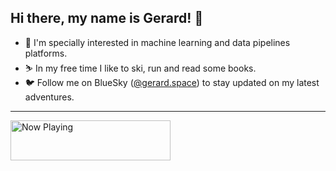 ## Hi there, my name is Gerard! 👋

- 🔭 I'm specially interested in machine learning and data pipelines platforms. 
- ⛷ In my free time I like to ski, run and read some books. 
- 🐦 Follow me on BlueSky ([@gerard.space](http://bsky.app/profile/gerard.space)) to stay updated on my latest adventures.

----------

<a href="https://now-playing-profile-lyart.vercel.app/now-playing?open">
    <img src="https://now-playing-profile-lyart.vercel.app/now-playing" width="256" height="64" alt="Now Playing">
</a>

